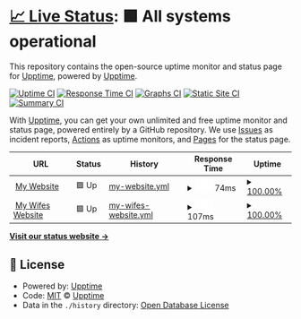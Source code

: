 # [📈 Live Status](https://demo.upptime.js.org): <!--live status--> **🟩 All systems operational**

This repository contains the open-source uptime monitor and status page for [Upptime](https://upptime.js.org), powered by [Upptime](https://github.com/upptime/upptime).

[![Uptime CI](https://github.com/upptime/upptime/workflows/Uptime%20CI/badge.svg)](https://github.com/upptime/upptime/actions?query=workflow%3A%22Uptime+CI%22)
[![Response Time CI](https://github.com/upptime/upptime/workflows/Response%20Time%20CI/badge.svg)](https://github.com/upptime/upptime/actions?query=workflow%3A%22Response+Time+CI%22)
[![Graphs CI](https://github.com/upptime/upptime/workflows/Graphs%20CI/badge.svg)](https://github.com/upptime/upptime/actions?query=workflow%3A%22Graphs+CI%22)
[![Static Site CI](https://github.com/upptime/upptime/workflows/Static%20Site%20CI/badge.svg)](https://github.com/upptime/upptime/actions?query=workflow%3A%22Static+Site+CI%22)
[![Summary CI](https://github.com/upptime/upptime/workflows/Summary%20CI/badge.svg)](https://github.com/upptime/upptime/actions?query=workflow%3A%22Summary+CI%22)

With [Upptime](https://upptime.js.org), you can get your own unlimited and free uptime monitor and status page, powered entirely by a GitHub repository. We use [Issues](https://github.com/upptime/upptime/issues) as incident reports, [Actions](https://github.com/upptime/upptime/actions) as uptime monitors, and [Pages](https://demo.upptime.js.org) for the status page.

<!--start: status pages-->
<!-- This summary is generated by Upptime (https://github.com/upptime/upptime) -->
<!-- Do not edit this manually, your changes will be overwritten -->
<!-- prettier-ignore -->
| URL | Status | History | Response Time | Uptime |
| --- | ------ | ------- | ------------- | ------ |
| <img alt="" src="https://favicons.githubusercontent.com/alexbezek.io" height="13"> [My Website](https://alexbezek.io) | 🟩 Up | [my-website.yml](https://github.com/alex-bezek/uptime/commits/HEAD/history/my-website.yml) | <details><summary><img alt="Response time graph" src="./graphs/my-website/response-time-week.png" height="20"> 74ms</summary><br><a href="https://upptime.github.io/upptime/history/my-website"><img alt="Response time 163" src="https://img.shields.io/endpoint?url=https%3A%2F%2Fraw.githubusercontent.com%2Falex-bezek%2Fuptime%2FHEAD%2Fapi%2Fmy-website%2Fresponse-time.json"></a><br><a href="https://upptime.github.io/upptime/history/my-website"><img alt="24-hour response time 149" src="https://img.shields.io/endpoint?url=https%3A%2F%2Fraw.githubusercontent.com%2Falex-bezek%2Fuptime%2FHEAD%2Fapi%2Fmy-website%2Fresponse-time-day.json"></a><br><a href="https://upptime.github.io/upptime/history/my-website"><img alt="7-day response time 74" src="https://img.shields.io/endpoint?url=https%3A%2F%2Fraw.githubusercontent.com%2Falex-bezek%2Fuptime%2FHEAD%2Fapi%2Fmy-website%2Fresponse-time-week.json"></a><br><a href="https://upptime.github.io/upptime/history/my-website"><img alt="30-day response time 120" src="https://img.shields.io/endpoint?url=https%3A%2F%2Fraw.githubusercontent.com%2Falex-bezek%2Fuptime%2FHEAD%2Fapi%2Fmy-website%2Fresponse-time-month.json"></a><br><a href="https://upptime.github.io/upptime/history/my-website"><img alt="1-year response time 163" src="https://img.shields.io/endpoint?url=https%3A%2F%2Fraw.githubusercontent.com%2Falex-bezek%2Fuptime%2FHEAD%2Fapi%2Fmy-website%2Fresponse-time-year.json"></a></details> | <details><summary><a href="https://upptime.github.io/upptime/history/my-website">100.00%</a></summary><a href="https://upptime.github.io/upptime/history/my-website"><img alt="All-time uptime 99.95%" src="https://img.shields.io/endpoint?url=https%3A%2F%2Fraw.githubusercontent.com%2Falex-bezek%2Fuptime%2FHEAD%2Fapi%2Fmy-website%2Fuptime.json"></a><br><a href="https://upptime.github.io/upptime/history/my-website"><img alt="24-hour uptime 100.00%" src="https://img.shields.io/endpoint?url=https%3A%2F%2Fraw.githubusercontent.com%2Falex-bezek%2Fuptime%2FHEAD%2Fapi%2Fmy-website%2Fuptime-day.json"></a><br><a href="https://upptime.github.io/upptime/history/my-website"><img alt="7-day uptime 100.00%" src="https://img.shields.io/endpoint?url=https%3A%2F%2Fraw.githubusercontent.com%2Falex-bezek%2Fuptime%2FHEAD%2Fapi%2Fmy-website%2Fuptime-week.json"></a><br><a href="https://upptime.github.io/upptime/history/my-website"><img alt="30-day uptime 100.00%" src="https://img.shields.io/endpoint?url=https%3A%2F%2Fraw.githubusercontent.com%2Falex-bezek%2Fuptime%2FHEAD%2Fapi%2Fmy-website%2Fuptime-month.json"></a><br><a href="https://upptime.github.io/upptime/history/my-website"><img alt="1-year uptime 99.95%" src="https://img.shields.io/endpoint?url=https%3A%2F%2Fraw.githubusercontent.com%2Falex-bezek%2Fuptime%2FHEAD%2Fapi%2Fmy-website%2Fuptime-year.json"></a></details>
| <img alt="" src="https://favicons.githubusercontent.com/drgoldsby.vet" height="13"> [My Wifes Website](https://drgoldsby.vet) | 🟩 Up | [my-wifes-website.yml](https://github.com/alex-bezek/uptime/commits/HEAD/history/my-wifes-website.yml) | <details><summary><img alt="Response time graph" src="./graphs/my-wifes-website/response-time-week.png" height="20"> 107ms</summary><br><a href="https://upptime.github.io/upptime/history/my-wifes-website"><img alt="Response time 151" src="https://img.shields.io/endpoint?url=https%3A%2F%2Fraw.githubusercontent.com%2Falex-bezek%2Fuptime%2FHEAD%2Fapi%2Fmy-wifes-website%2Fresponse-time.json"></a><br><a href="https://upptime.github.io/upptime/history/my-wifes-website"><img alt="24-hour response time 192" src="https://img.shields.io/endpoint?url=https%3A%2F%2Fraw.githubusercontent.com%2Falex-bezek%2Fuptime%2FHEAD%2Fapi%2Fmy-wifes-website%2Fresponse-time-day.json"></a><br><a href="https://upptime.github.io/upptime/history/my-wifes-website"><img alt="7-day response time 107" src="https://img.shields.io/endpoint?url=https%3A%2F%2Fraw.githubusercontent.com%2Falex-bezek%2Fuptime%2FHEAD%2Fapi%2Fmy-wifes-website%2Fresponse-time-week.json"></a><br><a href="https://upptime.github.io/upptime/history/my-wifes-website"><img alt="30-day response time 124" src="https://img.shields.io/endpoint?url=https%3A%2F%2Fraw.githubusercontent.com%2Falex-bezek%2Fuptime%2FHEAD%2Fapi%2Fmy-wifes-website%2Fresponse-time-month.json"></a><br><a href="https://upptime.github.io/upptime/history/my-wifes-website"><img alt="1-year response time 151" src="https://img.shields.io/endpoint?url=https%3A%2F%2Fraw.githubusercontent.com%2Falex-bezek%2Fuptime%2FHEAD%2Fapi%2Fmy-wifes-website%2Fresponse-time-year.json"></a></details> | <details><summary><a href="https://upptime.github.io/upptime/history/my-wifes-website">100.00%</a></summary><a href="https://upptime.github.io/upptime/history/my-wifes-website"><img alt="All-time uptime 99.96%" src="https://img.shields.io/endpoint?url=https%3A%2F%2Fraw.githubusercontent.com%2Falex-bezek%2Fuptime%2FHEAD%2Fapi%2Fmy-wifes-website%2Fuptime.json"></a><br><a href="https://upptime.github.io/upptime/history/my-wifes-website"><img alt="24-hour uptime 100.00%" src="https://img.shields.io/endpoint?url=https%3A%2F%2Fraw.githubusercontent.com%2Falex-bezek%2Fuptime%2FHEAD%2Fapi%2Fmy-wifes-website%2Fuptime-day.json"></a><br><a href="https://upptime.github.io/upptime/history/my-wifes-website"><img alt="7-day uptime 100.00%" src="https://img.shields.io/endpoint?url=https%3A%2F%2Fraw.githubusercontent.com%2Falex-bezek%2Fuptime%2FHEAD%2Fapi%2Fmy-wifes-website%2Fuptime-week.json"></a><br><a href="https://upptime.github.io/upptime/history/my-wifes-website"><img alt="30-day uptime 100.00%" src="https://img.shields.io/endpoint?url=https%3A%2F%2Fraw.githubusercontent.com%2Falex-bezek%2Fuptime%2FHEAD%2Fapi%2Fmy-wifes-website%2Fuptime-month.json"></a><br><a href="https://upptime.github.io/upptime/history/my-wifes-website"><img alt="1-year uptime 99.96%" src="https://img.shields.io/endpoint?url=https%3A%2F%2Fraw.githubusercontent.com%2Falex-bezek%2Fuptime%2FHEAD%2Fapi%2Fmy-wifes-website%2Fuptime-year.json"></a></details>

<!--end: status pages-->

[**Visit our status website →**](https://demo.upptime.js.org)

## 📄 License

- Powered by: [Upptime](https://github.com/upptime/upptime)
- Code: [MIT](./LICENSE) © [Upptime](https://upptime.js.org)
- Data in the `./history` directory: [Open Database License](https://opendatacommons.org/licenses/odbl/1-0/)
